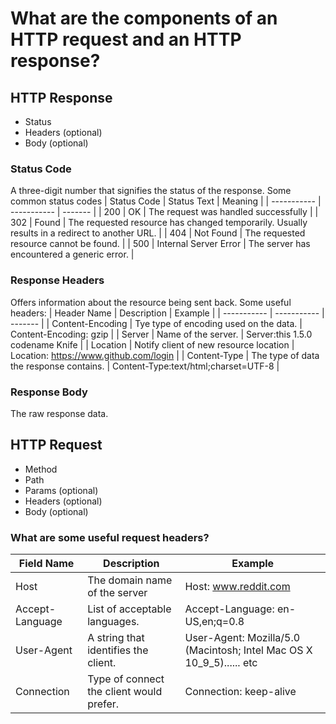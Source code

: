 # What are the components of an HTTP request and an HTTP response?

## HTTP Response
* Status
* Headers (optional)
* Body    (optional)

### Status Code
A three-digit number that signifies the status of the response.
Some common status codes
| Status Code | Status Text | Meaning |
| ----------- | ----------- | ------- |
| 200 | OK | The request was handled successfully |
| 302 | Found | The requested resource has changed temporarily. Usually results in a redirect to another URL. |
| 404 | Not Found | The requested resource cannot be found. |
| 500 | Internal Server Error | The server has encountered a generic error. |

### Response Headers
Offers information about the resource being sent back. Some useful headers:
| Header Name | Description | Example |
| ----------- | ----------- | ------- |
| Content-Encoding | Tye type of encoding used on the data. | Content-Encoding: gzip |
| Server | Name of the server. | Server:this 1.5.0 codename Knife |
| Location | Notify client of new resource location | Location: https://www.github.com/login |
| Content-Type | The type of data the response contains. | Content-Type:text/html;charset=UTF-8 |

### Response Body
The raw response data.


## HTTP Request
* Method
* Path
* Params  (optional)
* Headers (optional)
* Body    (optional)
### What are some useful request headers?

| Field Name | Description | Example |
| ---------- | ----------- | ------- |
| Host | The domain name of the server | Host: www.reddit.com |
| Accept-Language | List of acceptable languages. | Accept-Language: en-US,en;q=0.8 |
| User-Agent | A string that identifies the client. | User-Agent: Mozilla/5.0 (Macintosh; Intel Mac OS X 10_9_5)...... etc |
| Connection | Type of connect the client would prefer. | Connection: keep-alive |